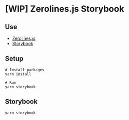 # [WIP] Zerolines.js Storybook

## Use

- [Zerolines.js](https://zerolinesjs.40yd.app/)
- [Storybook](https://storybook.js.org/)

## Setup

```shell
# Install packages
yarn install

# Run
yarn storybook
```

## Storybook

```shell
yarn storybook
```
